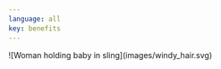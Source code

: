 ```yaml
---
language: all
key: benefits
---
```

<div class="image centered" markdown="1">
![Woman holding baby in sling](images/windy_hair.svg)
</div>
